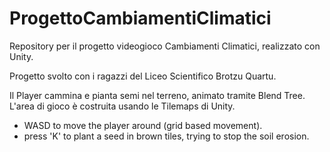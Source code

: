 # ProgettoCambiamentiClimatici
Repository per il progetto videogioco Cambiamenti Climatici, realizzato con Unity. 

Progetto svolto con i ragazzi del Liceo Scientifico Brotzu Quartu.

Il Player cammina e pianta semi nel terreno, animato tramite Blend Tree. 
L'area di gioco è costruita usando le Tilemaps di Unity. 

- WASD to move the player around (grid based movement).
- press 'K' to plant a seed in brown tiles, trying to stop the soil erosion.

